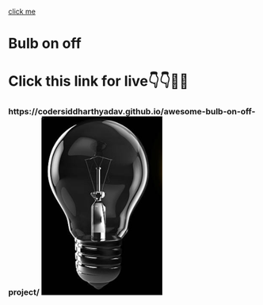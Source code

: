 [click me](https://codersiddharthyadav.github.io/awesome-bulb-on-off-project/)
<h1>Bulb on off</h1>
<h1>Click this link for live👇👇🙋🤔</h1> 
<h3>https://codersiddharthyadav.github.io/awesome-bulb-on-off-project/


<img src="of.png">
